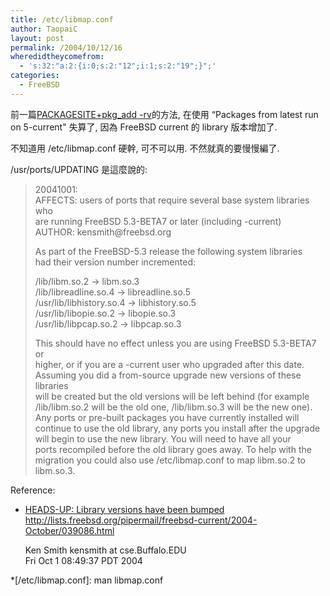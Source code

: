 ```yaml
---
title: /etc/libmap.conf
author: TaopaiC
layout: post
permalink: /2004/10/12/16
wheredidtheycomefrom:
  - 's:32:"a:2:{i:0;s:2:"12";i:1;s:2:"19";}";'
categories:
  - FreeBSD
---
```

前一篇[PACKAGESITE+pkg_add -rv][1]的方法, 在使用 &#8220;Packages from latest run on 5-current" 失算了, 因為 FreeBSD current 的 library 版本增加了.

不知道用 /etc/libmap.conf 硬幹, 可不可以用. 不然就真的要慢慢編了.

<!--more-->

  
/usr/ports/UPDATING 是這麼說的:

<blockquote title="/usr/ports/UPDATING">
  <p>
    20041001:<br /> AFFECTS: users of ports that require several base system libraries who<br /> are running FreeBSD 5.3-BETA7 or later (including -current)<br /> AUTHOR: kensmith@freebsd.org
  </p>
  
  <p>
    As part of the FreeBSD-5.3 release the following system libraries<br /> had their version number incremented:
  </p>
  
  <p>
    /lib/libm.so.2 -> libm.so.3<br /> /lib/libreadline.so.4 -> libreadline.so.5<br /> /usr/lib/libhistory.so.4 -> libhistory.so.5<br /> /usr/lib/libopie.so.2 -> libopie.so.3<br /> /usr/lib/libpcap.so.2 -> libpcap.so.3
  </p>
  
  <p>
    This should have no effect unless you are using FreeBSD 5.3-BETA7 or<br /> higher, or if you are a -current user who upgraded after this date.<br /> Assuming you did a from-source upgrade new versions of these libraries<br /> will be created but the old versions will be left behind (for example<br /> /lib/libm.so.2 will be the old one, /lib/libm.so.3 will be the new one).<br /> Any ports or pre-built packages you have currently installed will<br /> continue to use the old library, any ports you install after the upgrade<br /> will begin to use the new library. You will need to have all your<br /> ports recompiled before the old library goes away. To help with the<br /> migration you could also use /etc/libmap.conf to map libm.so.2 to<br /> libm.so.3.
  </p>
</blockquote>

Reference:

*   [HEADS-UP: Library versions have been bumped][2] 
    http://lists.freebsd.org/pipermail/freebsd-current/2004-October/039086.html
    
    Ken Smith kensmith at cse.Buffalo.EDU  
    Fri Oct 1 08:49:37 PDT 2004</li> </ul>

 [1]: http://pcsh.org/~pctao/wordpress/index.php?p=12
 [2]: http://lists.freebsd.org/pipermail/freebsd-current/2004-October/039086.html

 *[/etc/libmap.conf]: man libmap.conf